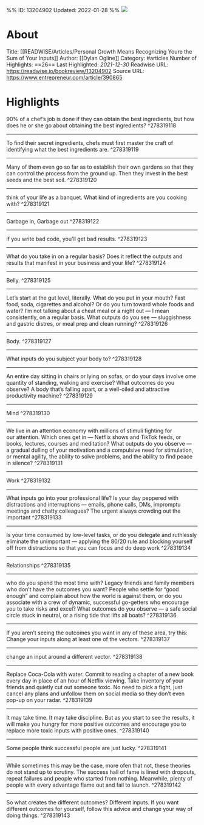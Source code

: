 %%
ID: 13204902
Updated: 2022-01-28
%%
![](https://readwise-assets.s3.amazonaws.com/static/images/article0.00998d930354.png)

# About
Title: [[READWISE/Articles/Personal Growth Means Recognizing Youre the Sum of Your Inputs]]
Author: [[Dylan Ogline]]
Category: #articles
Number of Highlights: ==26==
Last Highlighted: *2021-12-30*
Readwise URL: https://readwise.io/bookreview/13204902
Source URL: https://www.entrepreneur.com/article/390865


# Highlights 
90% of a chef’s job is done if they can obtain the best ingredients, but how does he or she go about obtaining the best ingredients?  ^278319118

---

To find their secret ingredients, chefs must first master the craft of identifying what the best ingredients are.  ^278319119

---

Many of them even go so far as to establish their own gardens so that they can control the process from the ground up. Then they invest in the best seeds and the best soil.  ^278319120

---

think of your life as a banquet. What kind of ingredients are you cooking with?  ^278319121

---

Garbage in, Garbage out  ^278319122

---

if you write bad code, you'll get bad results.  ^278319123

---

What do you take in on a regular basis? Does it reflect the outputs and results that manifest in your business and your life?  ^278319124

---

Belly.  ^278319125

---

Let’s start at the gut level, literally. What do you put in your mouth? Fast food, soda, cigarettes and alcohol? Or do you turn toward whole foods and water? I’m not talking about a cheat meal or a night out — I mean consistently, on a regular basis. What outputs do you see — sluggishness and gastric distres, or meal prep and clean running?  ^278319126

---

Body.  ^278319127

---

What inputs do you subject your body to?  ^278319128

---

An entire day sitting in chairs or lying on sofas, or do your days involve ome quantity of standing, walking and exercise? What outcomes do you observe? A body that’s falling apart, or a well-oiled and attractive productivity machine?  ^278319129

---

Mind  ^278319130

---

We live in an attention economy with millions of stimuli fighting for our attention. Which ones get in — Netflix shows and TikTok feeds, or books, lectures, courses and meditation? What outputs do you observe — a gradual dulling of your motivation and a compulsive need for stimulation, or mental agility, the ability to solve problems, and the ability to find peace in silence?  ^278319131

---

Work  ^278319132

---

What inputs go into your professional life? Is your day peppered with distractions and interruptions — emails, phone calls, DMs, impromptu meetings and chatty colleagues? The urgent always crowding out the important  ^278319133

---

Is your time consumed by low-level tasks, or do you delegate and ruthlessly eliminate the unimportant — applying the 80/20 rule and blocking yourself off from distractions so that you can focus and do deep work  ^278319134

---

Relationships  ^278319135

---

who do you spend the most time with? Legacy friends and family members who don’t have the outcomes you want? People who settle for “good enough” and complain about how the world is against them, or do you associate with a crew of dynamic, successful go-getters who encourage you to take risks and excel? What outcomes do you observe — a safe social circle stuck in neutral, or a rising tide that lifts all boats?  ^278319136

---

If you aren’t seeing the outcomes you want in any of these area, try this: Change your inputs along at least one of the vectors.  ^278319137

---

change an input around a different vector.  ^278319138

---

Replace Coca-Cola with water. Commit to reading a chapter of a new book every day in place of an hour of Netflix viewing. Take inventory of your friends and quietly cut out someone toxic. No need to pick a fight, just cancel any plans and unfollow them on social media so they don’t even pop-up on your radar.  ^278319139

---

It may take time. It may take discipline. But as you start to see the results, it will make you hungry for more positive outcomes and encourage you to replace more toxic inputs with positive ones.  ^278319140

---

Some people think successful people are just lucky.  ^278319141

---

While sometimes this may be the case, more ofen that not, these theories do not stand up to scrutiny. The success hall of fame is lined with dropouts, repeat failures and people who started from nothing. Meanwhile, plenty of people with every advantage flame out and fail to launch.  ^278319142

---

So what creates the different outcomes? Different inputs. If you want different outcomes for yourself, follow this advice and change your way of doing things.  ^278319143

